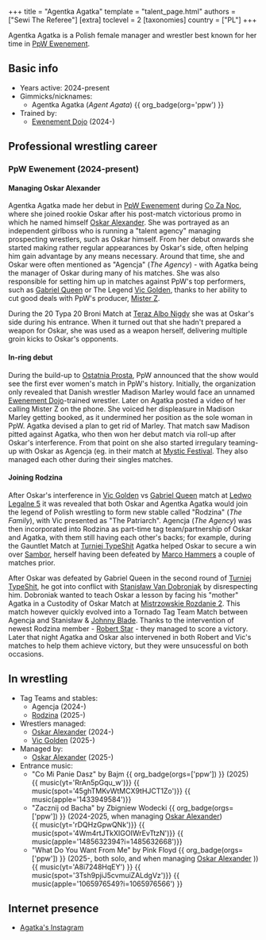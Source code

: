 +++
title = "Agentka Agatka"
template = "talent_page.html"
authors = ["Sewi The Referee"]
[extra]
toclevel = 2
[taxonomies]
country = ["PL"]
+++

Agentka Agatka is a Polish female manager and wrestler best known for her time in [PpW Ewenement](@/o/ppw.md).

## Basic info

* Years active: 2024-present
* Gimmicks/nicknames:
  - Agentka Agatka (_Agent Agata_) {{ org_badge(org='ppw') }}
* Trained by:
  - [Ewenement Dojo](@/o/ewenement-dojo.md) (2024-)

## Professional wrestling career

### PpW Ewenement (2024-present)

#### Managing Oskar Alexander

Agentka Agatka made her debut in [PpW Ewenement](@/o/ppw.md) during [Co Za Noc](@/e/ppw/2024-10-26-ppw-co-za-noc.md), where she joined rookie Oskar after his post-match victorious promo in which he named himself [Oskar Alexander](@/w/oskar-alexander.md).
She was portrayed as an independent girlboss who is running a "talent agency" managing prospecting wrestlers, such as Oskar himself. 
From her debut onwards she started making rather regular appearances by Oskar's side, often helping him gain advantage by any means necessary. Around that time, she and Oskar were often mentioned as "Agencja" (_The Agency_) - with Agatka being the manager of Oskar during many of his matches.
She was also responsible for setting him up in matches against PpW's top performers, such as [Gabriel Queen](@/w/gabriel-queen.md) or The Legend [Vic Golden](@/w/vic-golden.md), thanks to her ability to cut good deals with PpW's producer, [Mister Z](@/w/mister-z.md).

During the 20 Typa 20 Broni Match at [Teraz Albo Nigdy](@/e/ppw/2025-03-15-ppw-teraz-albo-nigdy.md) she was at Oskar's side during his entrance. When it turned out that she hadn't prepared a weapon for Oskar, she was used as a weapon herself, delivering multiple groin kicks to Oskar's opponents.

#### In-ring debut

During the build-up to [Ostatnia Prosta](@/e/ppw/2025-04-30-ppw-ostatnia-prosta.md), PpW announced that the show would see the first ever women's match in PpW's history.
Initially, the organization only revealed that Danish wrestler Madison Marley would face an unnamed [Ewenement Dojo](@/o/ewenement-dojo.md)-trained wrestler.
Later on Agatka posted a video of her calling Mister Z on the phone. She voiced her displeasure in Madison Marley getting booked, as it undermined her position as the sole woman in PpW. Agatka devised a plan to get rid of Marley. That match saw Madison pitted against Agatka, who then won her debut match via roll-up after Oskar's interference. From that point on she also started irregulary teaming-up with Oskar as Agencja (eg. in their match at [Mystic Festival](@/e/ppw/2025-06-04-ppw-mystic-more-brutal-than-metal.md). They also managed each other during their singles matches.

#### Joining Rodzina

After Oskar's interference in [Vic Golden](@/w/vic-golden.md) vs [Gabriel Queen](@/w/gabriel-queen.md) match at [Ledwo Legalne 5](@/e/ppw/2025-06-07-ppw-ledwo-legalne-5.md) it was revealed that both Oskar and Agentka Agatka would join the legend of Polish wrestling to form new stable called "Rodzina" (_The Family_), with Vic presented as "The Patriarch". Agencja (_The Agency_) was then incorporated into Rodzina as part-time tag team/partnership of Oskar and Agatka, with them still having each other's backs; for example, during the Gauntlet Match at [Turniej TypeShit](@/e/ppw/2025-07-05-ppw-turniej-typeshit.md) Agatka helped Oskar to secure a win over [Sambor](@/w/sambor.md), herself having been defeated by [Marco Hammers](@/w/marco-hammers.md) a couple of matches prior.

After Oskar was defeated by Gabriel Queen in the second round of [Turniej TypeShit](@/e/ppw/2025-08-15-ppw-hardcore-friday-turniej-typeshit.md), he got into conflict with [Stanisław Van Dobroniak](@/w/stanislaw-van-dobroniak.md) by disrespecting him. Dobroniak wanted to teach Oskar a lesson by facing his "mother" Agatka in a Custodity of Oskar Match at [Mistrzowskie Rozdanie 2](@/e/ppw/2025-09-20-ppw-mistrzowskie-rozdanie-2.md). This match however quickly evolved into a Tornado Tag Team Match between Agencja and Stanisław & [Johnny Blade](@/w/johnny-blade.md). Thanks to the intervention of newest Rodzina member - [Robert Star](@/w/robert-star.md) - they managed to score a victory. Later that night Agatka and Oskar also intervened in both Robert and Vic's matches to help them achieve victory, but they were unsucessful on both occasions. 

## In wrestling

* Tag Teams and stables:
  - Agencja (2024-)
  - [Rodzina](@/tt/rodzina.md) (2025-)
* Wrestlers managed:
    - [Oskar Alexander](@/w/oskar-alexander.md) (2024-)
    - [Vic Golden](@/w/vic-golden.md) (2025-)
* Managed by:
    - [Oskar Alexander](@/w/oskar-alexander.md) (2025-)
* Entrance music:
  - "Co Mi Panie Dasz" by Bajm
    {{ org_badge(orgs=['ppw']) }} (2025) <br>
    {{ music(yt='RrAn5pGqu_w')}}
    {{ music(spot='45ghTMKvWtMCX9tHJCT1Zo')}}
    {{ music(apple='1433949584')}}
  - "Zacznij od Bacha" by Zbigniew Wodecki
    {{ org_badge(orgs=['ppw']) }} (2024-2025, when managing [Oskar Alexander](@/w/oskar-alexander.md)) <br>
    {{ music(yt='rDQHzGpwQNk')}}
    {{ music(spot='4Wm4rtJTkXIGOIWrEvTtzN')}}
    {{ music(apple='1485632394?i=1485632668')}}
  - "What Do You Want From Me" by Pink Floyd
    {{ org_badge(orgs=['ppw']) }} (2025-, both solo, and when managing [Oskar Alexander](@/w/oskar-alexander.md) )) <br>
    {{ music(yt='A8i7248HqEY') }}
    {{ music(spot='3Tsh9pjiJ5cvmuiZALdgVz')}}
    {{ music(apple='1065976549?i=1065976566') }}

## Internet presence

* [Agatka's Instagram](https://www.instagram.com/agentka_agatka)
